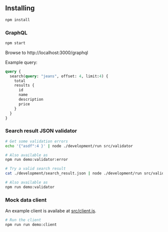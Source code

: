 ## Installing
``` js
npm install
```

### GraphQL
``` js
npm start
```
Browse to http://localhost:3000/graphql

Example query:
```graphql
query {
  search(query: "jeans", offset: 4, limit:4) {
    total
    results {
      id
      name
      description
      price
    }
  }
}
```

### Search result JSON validator
```sh
# Get some validation errors
echo '{"asdf":4 }' | node ./development/run src/validator

# Also available as
npm run demo:validator:error

# Try a valid search result
cat ./development/search_result.json | node ./development/run src/validator

# Also available as
npm run demo:validator

```

### Mock data client
An example client is availabe at [src/client.js](src/client.js).

```sh
# Run the client
npm run run demo:client
```
